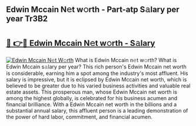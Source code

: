 ## Edwin Mccain N𝚎t w𝚘rth - Part-atp S𝚊lary per year Tr3B2

# <h2><a href="http://gc1s2wo.nevu.top/?p=Edwin+Mccain">🔗 👉🔴 Edwin Mccain N𝚎t w𝚘rth - S𝚊lary</a></h2>

[![Edwin Mccain N𝚎t W𝚘rth](https://i.imgur.com/Oavwk0R.jpeg)](http://gc1s2wo.nevu.top/?p=Edwin+Mccain)
What is Edwin Mccain n𝚎t w𝚘rth? What is Edwin Mccain s𝚊lary per year?
This rich person's Edwin Mccain net worth is considerable, earning him a spot among the industry's most affluent. His salary is impressive, but it is eclipsed by Edwin Mccain net worth, which is believed to be greater due to his varied business activities and valuable real estate assets. This prosperous man, whose Edwin Mccain net worth is among the highest globally, is celebrated for his business acumen and financial brilliance. With a Edwin Mccain net worth in the billions and a substantial annual salary, this affluent person is a leading demonstration of the power of hard labor, commitment, and financial acumen.

